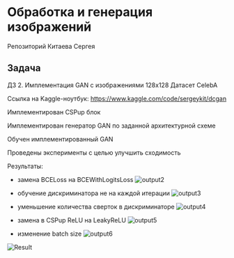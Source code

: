 # Обработка и генерация изображений

Репозиторий Китаева Сергея

## Задача 

ДЗ 2. Имплементация GAN с изображениями 128x128
Датасет CelebA

Ссылка на Kaggle-ноутбук: 
https://www.kaggle.com/code/sergeykit/dcgan

Имплементирован CSPup блок

Имплементирован генератор GAN по заданной архитектурной схеме

Обучен имплементированный GAN

Проведены эксперименты с целью улучшить сходимость

Результаты:

  - замена BCELoss на BCEWithLogitsLoss
    ![output2](https://github.com/Sergey-Kit/itmo_image_generation_course/assets/82327055/35fb08c8-636d-4b2d-a674-5c2e92e42bdb)

  - обучение дискриминатора не на каждой итерации
    ![output3](https://github.com/Sergey-Kit/itmo_image_generation_course/assets/82327055/0855ae04-6206-4075-adff-7ef157ab695f)

  - уменьшение количества сверток в дискриминаторе
    ![output4](https://github.com/Sergey-Kit/itmo_image_generation_course/assets/82327055/313a9f7e-8bb3-44cc-93fa-0c41f0a1c5d9)

  - замена в CSPup ReLU на LeakyReLU
    ![output5](https://github.com/Sergey-Kit/itmo_image_generation_course/assets/82327055/51cfa3b0-79a2-4e82-8605-0649b7813f14)

  - изменение batch size
    ![output6](https://github.com/Sergey-Kit/itmo_image_generation_course/assets/82327055/270285d6-ee5c-4b79-b119-09bccfd050de)


![Result](https://github.com/Sergey-Kit/itmo_image_generation_course/assets/82327055/a2ef4f75-1d1c-4e41-853b-f58e7067481a)





    
